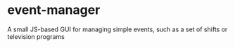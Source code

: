 # event-manager
A small JS-based GUI for managing simple events, such as a set of shifts or television programs
